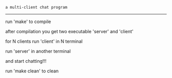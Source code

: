 	a multi-client chat program
--------------------------------------------

run 'make' to compile

after compilation you get two executable 'server' and 'client'

for N clients run 'client' in N terminal

run 'server' in another terminal

and start chatting!!!

run 'make clean' to clean
